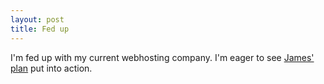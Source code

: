 ```yaml
---
layout: post
title: Fed up
---
```


I'm fed up with my current webhosting company. I'm eager to see <a href="http://www.ordinary-life.net/blog/archives/001582.php">James' plan</a> put into action.
